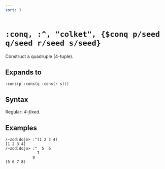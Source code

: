 ```yaml
---
sort: 3
---
```


# `:conq, :^, "colket", {$conq p/seed q/seed r/seed s/seed}`

Construct a quadruple (4-tuple).

## Expands to

```
:cons(p :cons(q :cons(r s)))
```

## Syntax

Regular: *4-fixed*.

## Examples

```
/~zod:dojo> :^(1 2 3 4)
[1 2 3 4]
/~zod:dojo> :^  5  6
              7
            8
[5 6 7 8]
```
